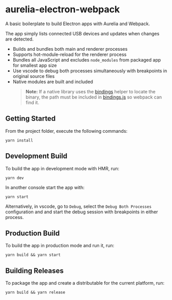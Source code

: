# aurelia-electron-webpack

A basic boilerplate to build Electron apps with Aurelia and Webpack.

The app simply lists connected USB devices and updates when changes are detected.

- Builds and bundles both main and renderer processes
- Supports hot-module-reload for the renderer process
- Bundles all JavaScript and excludes `node_modules` from packaged app for smallest app size
- Use vscode to debug both processes simultaneously with breakpoints in original source files
- Native modules are built and included
  > **Note:** If a native library uses the [bindings](https://www.npmjs.com/package/bindings) helper
  > to locate the binary, the path must be included in [bindings.js](./build/bindings.js) so webpack
  > can find it.

## Getting Started

From the project folder, execute the following commands:

```
yarn install
```

## Development Build

To build the app in development mode with HMR, run:

```
yarn dev
```

In another console start the app with:

```
yarn start
```

Alternatively, in vscode, go to `Debug`, select the `Debug Both Processes` configuration and and
start the debug session with breakpoints in either process.

## Production Build

To build the app in production mode and run it, run:

```
yarn build && yarn start
```

## Building Releases

To package the app and create a distributable for the current platform, run:

```
yarn build && yarn release
```
